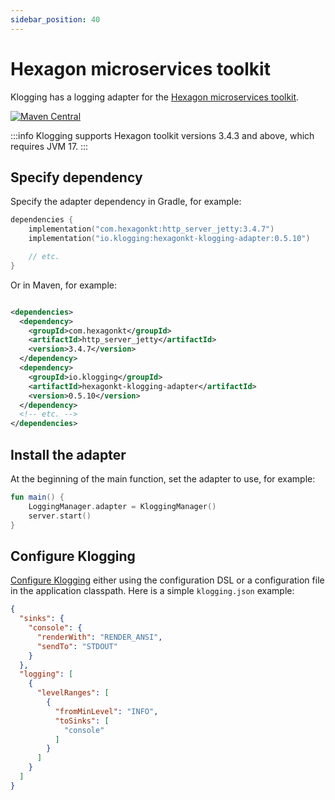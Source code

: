 ```yaml
---
sidebar_position: 40
---
```


# Hexagon microservices toolkit

Klogging has a logging adapter for the [Hexagon microservices toolkit](https://hexagonkt.com/).

[![Maven Central](https://img.shields.io/maven-central/v/io.klogging/slf4j-klogging.svg?label=maven%20central)](https://search.maven.org/search?q=g:%22io.klogging%22%20AND%20a:%22slf4j-klogging%22)

:::info
Klogging supports Hexagon toolkit versions 3.4.3 and above, which requires JVM 17.
:::

## Specify dependency

Specify the adapter dependency in Gradle, for example:

```kotlin
dependencies {
    implementation("com.hexagonkt:http_server_jetty:3.4.7")
    implementation("io.klogging:hexagonkt-klogging-adapter:0.5.10")

    // etc.
}
```

Or in Maven, for example:

```xml

<dependencies>
  <dependency>
    <groupId>com.hexagonkt</groupId>
    <artifactId>http_server_jetty</artifactId>
    <version>3.4.7</version>
  </dependency>
  <dependency>
    <groupId>io.klogging</groupId>
    <artifactId>hexagonkt-klogging-adapter</artifactId>
    <version>0.5.10</version>
  </dependency>
  <!-- etc. -->
</dependencies>
```

## Install the adapter

At the beginning of the main function, set the adapter to use, for example:

```kotlin
fun main() {
    LoggingManager.adapter = KloggingManager()
    server.start()
}
```

## Configure Klogging

[Configure Klogging](../configuration) either using the configuration DSL or a
configuration file in the application classpath. Here is a simple `klogging.json` example:

```json
{
  "sinks": {
    "console": {
      "renderWith": "RENDER_ANSI",
      "sendTo": "STDOUT"
    }
  },
  "logging": [
    {
      "levelRanges": [
        {
          "fromMinLevel": "INFO",
          "toSinks": [
            "console"
          ]
        }
      ]
    }
  ]
}
```
